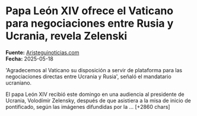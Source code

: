 # Papa León XIV ofrece el Vaticano para negociaciones entre Rusia y Ucrania, revela Zelenski

**Fuente:** [Aristeguinoticias.com](https://aristeguinoticias.com/180525/mundo/papa-leon-xiv-ofrece-mediar-entre-rusia-y-ucrania-revela-zelenski/)  
**Fecha:** 2025-05-18

'Agradecemos al Vaticano su disposición a servir de plataforma para las negociaciones directas entre Ucrania y Rusia', señaló el mandatario ucraniano.

El papa León XIV recibió este domingo en una audiencia al presidente de Ucrania, Volodímir Zelensky, después de que asistiera a la misa de inicio de pontificado, según las imágenes difundidas por la … [+2860 chars]
